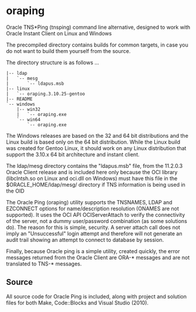 oraping
=======

Oracle TNS*Ping (tnsping) command line alternative, designed to work with Oracle Instant Client on Linux and Windows

The precompiled directory contains builds for common targets, in case you do
not want to build them yourself from the source.

The directory structure is as follows ...

    |-- ldap
    |   `-- mesg
    |       `-- ldapus.msb
    |-- linux
    |   `-- oraping.3.10.25-gentoo
    |-- README
    `-- windows
        |-- win32
        |   `-- oraping.exe
        `-- win64
            `-- oraping.exe

The Windows releases are based on the 32 and 64 bit distributions and the
Linux build is based only on the 64 bit distribution. While the Linux build
was created for Gentoo Linux, it should work on any Linux distribution that
support the 3.10.x 64 bit architecture and instant client.

The ldap/mesg directory contains the "ldapus.msb" file, from the 11.2.0.3
Oracle Client release and is included here only because the OCI library
(libclntsh.so on Linux and oci.dll on Windows) must have this file in the
$ORACLE_HOME/ldap/mesg/ directory if TNS information is being used in the OID

The Oracle Ping (oraping) utility supports the TNSNAMES, LDAP and EZCONNECT
options for name/description resolution (ONAMES are not supported). It uses the
OCI API OCIServerAttach to verify the connectivity of the server, not a dummy
user/password combination (as some solutions do). The reason for this is simple,
security. A server attach call does not imply an "Unsuccessful" login attempt
and therefore will not generate an audit trail showing an attempt to connect to
database by session.

Finally, because Oracle ping is a simple utility, created quickly, the error
messages returned from the Oracle Client are ORA-* messages and are not
translated to TNS-* messages.

Source
--------------------------------------------------------------------------------
All source code for Oracle Ping is included, along with project and solution
files for both Make, Code::Blocks and Visual Studio (2010).


